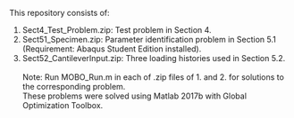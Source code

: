 This repository consists of:
  1. Sect4_Test_Problem.zip: Test problem in Section 4.
  2. Sect51_Specimen.zip: Parameter identification problem in Section 5.1 (Requirement: Abaqus Student Edition installed).
  3. Sect52_CantileverInput.zip: Three loading histories used in Section 5.2.\
\
Note: Run MOBO_Run.m in each of .zip files of 1. and 2. for solutions to the corresponding problem.\
These problems were solved using Matlab 2017b with Global Optimization Toolbox.
